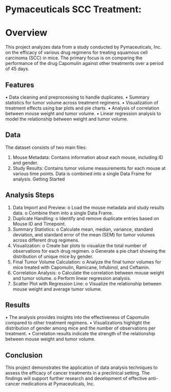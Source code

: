 # Pymaceuticals SCC Treatment:
  # Overview
This project analyzes data from a study conducted by Pymaceuticals, Inc. on the efficacy of various drug regimens for treating squamous cell carcinoma (SCC) in mice. The primary focus is on comparing the performance of the drug Capomulin against other treatments over a period of 45 days.
## Features
•	Data cleaning and preprocessing to handle duplicates.
•	Summary statistics for tumor volume across treatment regimens.
•	Visualization of treatment effects using bar plots and pie charts.
•	Analysis of correlation between mouse weight and tumor volume.
•	Linear regression analysis to model the relationship between weight and tumor volume.
## Data
The dataset consists of two main files:
1.	Mouse Metadata: Contains information about each mouse, including ID and gender.
2.	Study Results: Contains tumor volume measurements for each mouse at various time points.
Data is combined into a single Data Frame for analysis.
Getting Started
## Analysis Steps
1.	Data Import and Preview:
o	Load the mouse metadata and study results data.
o	Combine them into a single Data Frame.
2.	Duplicate Handling:
o	Identify and remove duplicate entries based on Mouse ID and Timepoint.
3.	Summary Statistics:
o	Calculate mean, median, variance, standard deviation, and standard error of the mean (SEM) for tumor volumes across different drug regimens.
4.	Visualization:
o	Create bar plots to visualize the total number of observations for each drug regimen.
o	Generate a pie chart showing the distribution of unique mice by gender.
5.	Final Tumor Volume Calculation:
o	Analyze the final tumor volumes for mice treated with Capomulin, Ramicane, Infubinol, and Ceftamin.
6.	Correlation Analysis:
o	Calculate the correlation between mouse weight and tumor volume.
o	Perform linear regression analysis.
7.	Scatter Plot with Regression Line:
o	Visualize the relationship between mouse weight and average tumor volume.
## Results
•	The analysis provides insights into the effectiveness of Capomulin compared to other treatment regimens.
•	Visualizations highlight the distribution of gender among mice and the number of observations per treatment.
•	Correlation results indicate the strength of the relationship between mouse weight and tumor volume.
## Conclusion
This project demonstrates the application of data analysis techniques to assess the efficacy of cancer treatments in a preclinical setting. The findings will support further research and development of effective anti-cancer medications at Pymaceuticals, Inc.

